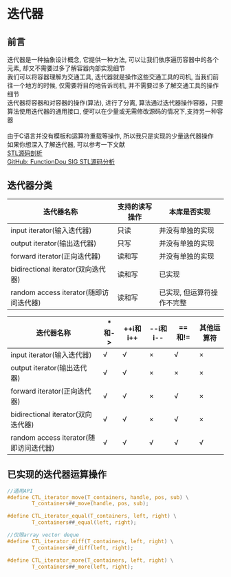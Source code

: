 # 迭代器
## 前言
  迭代器是一种抽象设计概念, 它提供一种方法, 可以让我们依序遍历容器中的各个元素, 却又不需要过多了解容器内部实现细节<br>
  我们可以将容器理解为交通工具, 迭代器就是操作这些交通工具的司机, 当我们前往一个地方的时候, 仅需要将目的地告诉司机,
  并不需要过多了解交通工具的操作细节<br>
  迭代器将容器和对容器的操作(算法), 进行了分离, 算法通过迭代器操作容器，只要算法使用迭代器的通用接口, 便可以在少量或无需修改源码的情况下,支持另一种容器<br>
  <br>
  由于C语言并没有模板和运算符重载等操作, 所以我只是实现的少量迭代器操作<br>
  如果你想深入了解迭代器, 可以参考一下文献<br>
  [STL源码剖析](https://item.jd.com/11821611.html)<br>
  [GitHub: FunctionDou SIG STL源码分析](https://github.com/FunctionDou/STL)<br>

## 迭代器分类
  迭代器名称 | 支持的读写操作 | 本库是否实现
  ----------|---------------|-------------|
  input iterator(输入迭代器) | 只读 | 并没有单独的实现
  output iterator(输出迭代器) | 只写 | 并没有单独的实现
  forward iterator(正向迭代器) | 读和写 | 并没有单独的实现
  bidirectional iterator(双向迭代器) | 读和写 | 已实现
  random access iterator(随即访问迭代器) | 读和写 | 已实现, 但运算符操作不完整

  迭代器名称 | *和-> | ++i和i++ | --i和i-- | ==和!= | 其他运算符
  --------------------------|---|---|---|---|---
  input iterator(输入迭代器) | √ | √ | × | √ | × 
  output iterator(输出迭代器)| √ | √ | × | × | × 
  forward iterator(正向迭代器)| √ | √ | × | √ | × 
  bidirectional iterator(双向迭代器)| √ | √ | × | √ | × 
  random access iterator(随即访问迭代器)| √ | √ | √ | √ | √ 

## 已实现的迭代器运算操作
```c
//通用API
#define CTL_iterator_move(T_containers, handle, pos, sub) \
        T_containers##_move(handle, pos, sub);

#define CTL_iterator_equal(T_containers, left, right) \
        T_containers##_equal(left, right);

//仅限array vector deque
#define CTL_iterator_diff(T_containers, left, right) \
        T_containers##_diff(left, right);

#define CTL_iterator_more(T_containers, left, right) \
        T_containers##_more(left, right);
```
